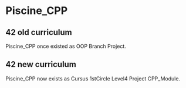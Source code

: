 # Piscine_CPP


## 42 old curriculum

Piscine_CPP once existed as OOP Branch Project.  

## 42 new curriculum

Piscine_CPP now exists as Cursus 1stCircle Level4 Project CPP_Module.  

